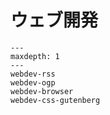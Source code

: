 # ウェブ開発

```{toctree}
---
maxdepth: 1
---
webdev-rss
webdev-ogp
webdev-browser
webdev-css-gutenberg
```
